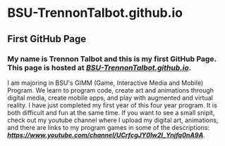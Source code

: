 # BSU-TrennonTalbot.github.io
## First GitHub Page

### My name is Trennon Talbot and this is my first GitHub Page. This page is hosted at ***[BSU-TrennonTalbot.github.io](https://tdinorock.github.io/BSU-TrennonTalbot.github.io/)***.

I am majoring in BSU's GIMM (Game, Interactive Media and Mobile) Program.  We learn to program code, create art and animations through digital media, create mobile apps, and play with augmented and virtual reality.  I have just completed my first year of this four year program.  It is both difficult and fun at the same time.  If you want to see a small snipit, check out my youtube channel where I upload my digital art, animations, and there are links to my program games in some of the descriptions: ***https://www.youtube.com/channel/UCrfcgJY0Iw2I_Ynjfq0nA9A***.
